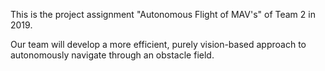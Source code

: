 This is the project assignment "Autonomous Flight of MAV's" of Team 2 in 2019.

Our team will develop a more efficient, purely vision-based approach to autonomously navigate through an obstacle field.
